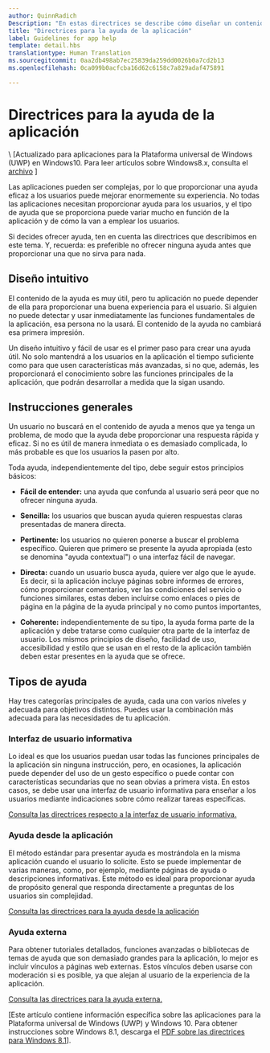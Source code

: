 ```yaml
---
author: QuinnRadich
Description: "En estas directrices se describe cómo diseñar un contenido de la ayuda que resulte eficaz para una aplicación."
title: "Directrices para la ayuda de la aplicación"
label: Guidelines for app help
template: detail.hbs
translationtype: Human Translation
ms.sourcegitcommit: 0aa2db498ab7ec25839da259dd0026b0a7cd2b13
ms.openlocfilehash: 0ca099b0acfcba16d62c6158c7a829adaf475891

---
```


# Directrices para la ayuda de la aplicación

\ [Actualizado para aplicaciones para la Plataforma universal de Windows (UWP) en Windows10. Para leer artículos sobre Windows8.x, consulta el [archivo](http://go.microsoft.com/fwlink/p/?linkid=619132) \]

Las aplicaciones pueden ser complejas, por lo que proporcionar una ayuda eficaz a los usuarios puede mejorar enormemente su experiencia. No todas las aplicaciones necesitan proporcionar ayuda para los usuarios, y el tipo de ayuda que se proporciona puede variar mucho en función de la aplicación y de cómo la van a emplear los usuarios.

Si decides ofrecer ayuda, ten en cuenta las directrices que describimos en este tema. Y, recuerda: es preferible no ofrecer ninguna ayuda antes que proporcionar una que no sirva para nada.

## <span id="intuitive_design"></span><span id="INTUITIVE_DESIGN"></span>Diseño intuitivo

El contenido de la ayuda es muy útil, pero tu aplicación no puede depender de ella para proporcionar una buena experiencia para el usuario. Si alguien no puede detectar y usar inmediatamente las funciones fundamentales de la aplicación, esa persona no la usará. El contenido de la ayuda no cambiará esa primera impresión.

Un diseño intuitivo y fácil de usar es el primer paso para crear una ayuda útil. No solo mantendrá a los usuarios en la aplicación el tiempo suficiente como para que usen características más avanzadas, si no que, además, les proporcionará el conocimiento sobre las funciones principales de la aplicación, que podrán desarrollar a medida que la sigan usando.

## <span id="general_instructions"></span><span id="GENERAL_INSTRUCTIONS"></span>Instrucciones generales

Un usuario no buscará en el contenido de ayuda a menos que ya tenga un problema, de modo que la ayuda debe proporcionar una respuesta rápida y eficaz. Si no es útil de manera inmediata o es demasiado complicada, lo más probable es que los usuarios la pasen por alto.

Toda ayuda, independientemente del tipo, debe seguir estos principios básicos:

-   **Fácil de entender:** una ayuda que confunda al usuario será peor que no ofrecer ninguna ayuda.

-   **Sencilla:** los usuarios que buscan ayuda quieren respuestas claras presentadas de manera directa.

-   **Pertinente:** los usuarios no quieren ponerse a buscar el problema específico. Quieren que primero se presente la ayuda apropiada (esto se denomina "ayuda contextual") o una interfaz fácil de navegar.

-   **Directa:** cuando un usuario busca ayuda, quiere ver algo que le ayude. Es decir, si la aplicación incluye páginas sobre informes de errores, cómo proporcionar comentarios, ver las condiciones del servicio o funciones similares, estas deben incluirse como enlaces o pies de página en la página de la ayuda principal y no como puntos importantes,

-   **Coherente:** independientemente de su tipo, la ayuda forma parte de la aplicación y debe tratarse como cualquier otra parte de la interfaz de usuario. Los mismos principios de diseño, facilidad de uso, accesibilidad y estilo que se usan en el resto de la aplicación también deben estar presentes en la ayuda que se ofrece.

## <span id="types_of_help"></span><span id="TYPES_OF_HELP"></span>Tipos de ayuda

Hay tres categorías principales de ayuda, cada una con varios niveles y adecuada para objetivos distintos. Puedes usar la combinación más adecuada para las necesidades de tu aplicación.

### <span id="instructional_ui"></span><span id="INSTRUCTIONAL_UI"></span>Interfaz de usuario informativa

Lo ideal es que los usuarios puedan usar todas las funciones principales de la aplicación sin ninguna instrucción, pero, en ocasiones, la aplicación puede depender del uso de un gesto específico o puede contar con características secundarias que no sean obvias a primera vista. En estos casos, se debe usar una interfaz de usuario informativa para enseñar a los usuarios mediante indicaciones sobre cómo realizar tareas específicas.

[Consulta las directrices respecto a la interfaz de usuario informativa.](instructional-ui.md)

### <span id="in_app_help"></span><span id="IN_APP_HELP"></span>Ayuda desde la aplicación

El método estándar para presentar ayuda es mostrándola en la misma aplicación cuando el usuario lo solicite. Esto se puede implementar de varias maneras, como, por ejemplo, mediante páginas de ayuda o descripciones informativas. Este método es ideal para proporcionar ayuda de propósito general que responda directamente a preguntas de los usuarios sin complejidad.

[Consulta las directrices para la ayuda desde la aplicación](in-app-help.md)

### <span id="external_help"></span><span id="EXTERNAL_HELP"></span>Ayuda externa

Para obtener tutoriales detallados, funciones avanzadas o bibliotecas de temas de ayuda que son demasiado grandes para la aplicación, lo mejor es incluir vínculos a páginas web externas. Estos vínculos deben usarse con moderación si es posible, ya que alejan al usuario de la experiencia de la aplicación.

[Consulta las directrices para la ayuda externa.](external-help.md)

\[Este artículo contiene información específica sobre las aplicaciones para la Plataforma universal de Windows (UWP) y Windows 10. Para obtener instrucciones sobre Windows 8.1, descarga el [PDF sobre las directrices para Windows 8.1](https://go.microsoft.com/fwlink/p/?linkid=258743)\].



<!--HONumber=Aug16_HO3-->


